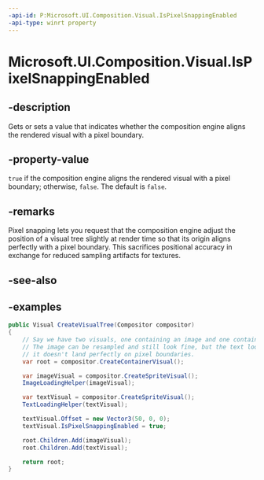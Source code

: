 ```yaml
---
-api-id: P:Microsoft.UI.Composition.Visual.IsPixelSnappingEnabled
-api-type: winrt property
---
```


# Microsoft.UI.Composition.Visual.IsPixelSnappingEnabled

<!--
public bool IsPixelSnappingEnabled { get; set; }
-->


## -description

Gets or sets a value that indicates whether the composition engine aligns the rendered visual with a pixel boundary.

## -property-value

`true` if the composition engine aligns the rendered visual with a pixel boundary; otherwise, `false`. The default is `false`.

## -remarks

Pixel snapping lets you request that the composition engine adjust the position of a visual tree slightly at render time so that its origin aligns perfectly with a pixel boundary. This sacrifices positional accuracy in exchange for reduced sampling artifacts for textures.

## -see-also

## -examples

```csharp
public Visual CreateVisualTree(Compositor compositor)
{
    // Say we have two visuals, one containing an image and one containing text.
    // The image can be resampled and still look fine, but the text looks bad if
    // it doesn't land perfectly on pixel boundaries.
    var root = compositor.CreateContainerVisual();

    var imageVisual = compositor.CreateSpriteVisual();
    ImageLoadingHelper(imageVisual);

    var textVisual = compositor.CreateSpriteVisual();
    TextLoadingHelper(textVisual);

    textVisual.Offset = new Vector3(50, 0, 0);
    textVisual.IsPixelSnappingEnabled = true;

    root.Children.Add(imageVisual);
    root.Children.Add(textVisual);

    return root;
}

```
